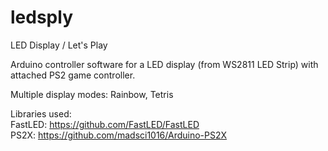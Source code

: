 ledsply
=======

LED Display / Let's Play


Arduino controller software for a LED display (from WS2811 LED Strip) with attached PS2 game controller.

Multiple display modes: Rainbow, Tetris

Libraries used:
<br/>FastLED: https://github.com/FastLED/FastLED
<br/>PS2X: https://github.com/madsci1016/Arduino-PS2X
